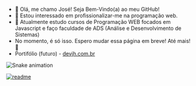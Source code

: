 - 👋 Olá, me chamo José! Seja Bem-Vindo(a) ao meu GitHub!
- 👀 Estou interessado em profissionalizar-me na programação web.
- 🌱 Atualmente estudo cursos de Programação WEB focados em Javascript e faço faculdade de ADS (Análise e Desenvolvimento de Sistemas)
- No momento, é só isso. Espero mudar essa página em breve! Até mais! 👋
- Portifólio (futuro) - <a href="https://devjh.com.br" target="_blank">devjh.com.br</a>

![Snake animation](https://github.com/DEV-HenriQ/DEV-HenriQ/blob/output/github-contribution-grid-snake.png)

[![readme](https://github-readme-stats.vercel.app/api/pin?username=DEV-HenriQ&repo=DEV-HenriQ&theme=react)](https://github.com/DEV-HenriQ/DEV-HenriQ)
<!---
DEV-HenriQ/DEV-HenriQ is a ✨ special ✨ repository because its `README.md` (this file) appears on your GitHub profile.
You can click the Preview link to take a look at your changes.
--->
